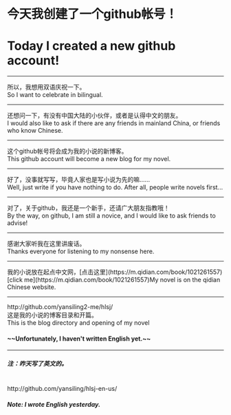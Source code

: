 # 今天我创建了一个github帐号！<br>
# Today I created a new github account!<br>
<hr>
所以，我想用双语庆祝一下。<br>
So I want to celebrate in bilingual.<br>
<hr>还想问一下，有没有中国大陆的小伙伴，或者是认得中文的朋友。<br>
I would also like to ask if there are any friends in mainland China, or friends who know Chinese.<br>
<hr>这个github帐号将会成为我的小说的新博客。<br>
This github account will become a new blog for my novel.<br>
<hr>好了，没事就写写，毕竟人家也是写小说为先的嘛……<br>
Well, just write if you have nothing to do. After all, people write novels first...<br>
<hr>
对了，关于github，我还是一个新手，还请广大朋友指教哦！<br>
By the way, on github, I am still a novice, and I would like to ask friends to advise!<br>
<hr>感谢大家听我在这里讲废话。<br>
Thanks everyone for listening to my nonsense here.<br>
<hr>我的小说放在起点中文网，[点击这里](https://m.qidian.com/book/1021261557)<br>
[click me](https://m.qidian.com/book/1021261557)My novel is on the qidian Chinese website.<br>
<hr>http://github.com/yansiling2-me/hlsj/<br>
这是我的小说的博客目录和开篇。<br>
This is the blog directory and opening of my novel
<h4>~~Unfortunately, I haven't written English yet.~~</h4>
<hr>
<h5>注：昨天写了英文的。</h5><br>
http://github.com/yansiling/hlsj-en-us/
<h5>Note: I wrote English yesterday.</h5>
